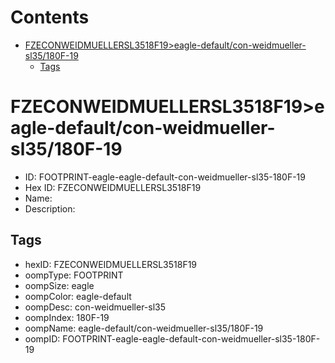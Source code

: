 



Contents
========

* [FZECONWEIDMUELLERSL3518F19>eagle-default/con-weidmueller-sl35/180F-19](#fzeconweidmuellersl3518f19eagle-defaultcon-weidmueller-sl35180f-19)
	* [Tags](#tags)

# FZECONWEIDMUELLERSL3518F19>eagle-default/con-weidmueller-sl35/180F-19

- ID: FOOTPRINT-eagle-eagle-default-con-weidmueller-sl35-180F-19
- Hex ID: FZECONWEIDMUELLERSL3518F19
- Name: 
- Description: 

## Tags

- hexID: FZECONWEIDMUELLERSL3518F19
- oompType: FOOTPRINT
- oompSize: eagle
- oompColor: eagle-default
- oompDesc: con-weidmueller-sl35
- oompIndex: 180F-19
- oompName: eagle-default/con-weidmueller-sl35/180F-19
- oompID: FOOTPRINT-eagle-eagle-default-con-weidmueller-sl35-180F-19
